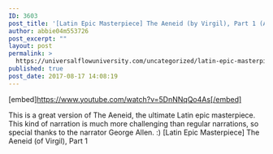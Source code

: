 ```yaml
---
ID: 3603
post_title: '[Latin Epic Masterpiece] The Aeneid (by Virgil), Part 1 (Audiobook)'
author: abbie04m553726
post_excerpt: ""
layout: post
permalink: >
  https://universalflowuniversity.com/uncategorized/latin-epic-masterpiece-the-aeneid-by-virgil-part-1-audiobook/
published: true
post_date: 2017-08-17 14:08:19
---
```

[embed]https://www.youtube.com/watch?v=5DnNNqQo4As[/embed]<br>
<p>This is a great version of The Aeneid, the ultimate Latin epic masterpiece. This kind of narration is much more challenging than regular narrations, so special thanks to the narrator George Allen. :)
[Latin Epic Masterpiece] The Aeneid (of Virgil), Part 1</p>